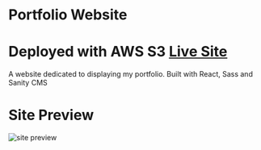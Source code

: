 # Portfolio Website
# Deployed with AWS S3 [Live Site](http://ryan-porper.s3-website-us-east-1.amazonaws.com/)

A website dedicated to displaying my portfolio. Built with React, Sass and Sanity CMS

# Site Preview
![site preview](https://i.imgur.com/XpOdAo9.png)
